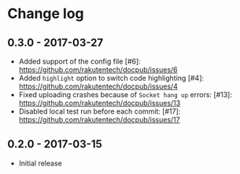 # Change log

## 0.3.0 - 2017-03-27

* Added support of the config file [#6]: https://github.com/rakutentech/docpub/issues/6
* Added `highlight` option to switch code highlighting [#4]: https://github.com/rakutentech/docpub/issues/4
* Fixed uploading crashes because of `Socket hang up` errors: [#13]: https://github.com/rakutentech/docpub/issues/13
* Disabled local test run before each commit: [#17]: https://github.com/rakutentech/docpub/issues/17

## 0.2.0 - 2017-03-15

* Initial release
